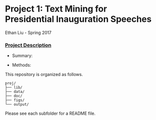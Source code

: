 # Project 1: Text Mining for Presidential Inauguration Speeches
Ethan Liu - Spring 2017
### [Project Description](doc/)

+ Summary:

+ Methods:


This repository is organized as follows.
```
proj/
├── lib/
├── data/
├── doc/
├── figs/
└── output/
```

Please see each subfolder for a README file.